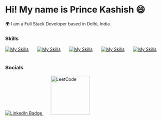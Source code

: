 Hi! My name is Prince Kashish 😄
========================================================================

🌍 I am a Full Stack Developer based in Delhi, India.
<br/>

### Skills

[![My Skills](https://skillicons.dev/icons?i=html,css)](https://skillicons.dev) &nbsp;&nbsp;&nbsp;&nbsp;&nbsp;
[![My Skills](https://skillicons.dev/icons?i=js,tailwind)](https://skillicons.dev) &nbsp;&nbsp;&nbsp;&nbsp;&nbsp;
[![My Skills](https://skillicons.dev/icons?i=mongodb,expressjs)](https://skillicons.dev) &nbsp;&nbsp;&nbsp;&nbsp;&nbsp;
[![My Skills](https://skillicons.dev/icons?i=react,nodejs)](https://skillicons.dev) &nbsp;&nbsp;&nbsp;&nbsp;&nbsp;
[![My Skills](https://skillicons.dev/icons?i=next,java)](https://skillicons.dev) &nbsp;&nbsp;&nbsp;&nbsp;&nbsp;
<br/>

### Socials

<div id="badges ">
  <a href="https://www.linkedin.com/in/prince-kashish-6b6302214/" target="_blank">
    <img src="https://img.shields.io/badge/LinkedIn-blue?style=for-the-badge&logo=linkedin&logoColor=white" alt="LinkedIn Badge"/>
  </a> &nbsp;&nbsp;&nbsp;&nbsp;&nbsp;
   <a href="https://leetcode.com/u/princekashish136/" target="_blank">
     <img alt="LeetCode" width="125" src="https://img.shields.io/badge/LeetCode-000000?logo=LeetCode&logoColor=d16c06"/>
   </a>
</div>
